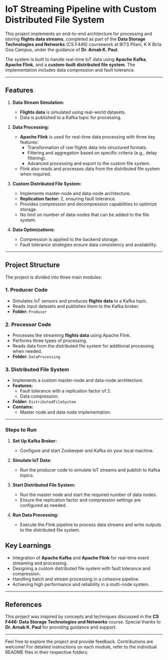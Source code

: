 # **IoT Streaming Pipeline with Custom Distributed File System**

This project implements an end-to-end architecture for processing and storing **flights data streams**, completed as part of the **Data Storage Technologies and Networks** (CS F446) coursework at BITS Pilani, K K Birla Goa Campus, under the guidance of **Dr. Arnab K. Paul**.

The system is built to handle real-time IoT data using **Apache Kafka**, **Apache Flink**, and a **custom-built distributed file system**. The implementation includes data compression and fault tolerance.

---

## **Features**

1. **Data Stream Simulation:**
   - **Flights data** is simulated using real-world datasets.
   - Data is published to a Kafka topic for processing.

2. **Data Processing:**
   - **Apache Flink** is used for real-time data processing with three key features:
     - Transformation of raw flights data into structured formats.
     - Filtering and aggregation based on specific criteria (e.g., delay filtering).
     - Advanced processing and export to the custom file system.
   - Flink also reads and processes data from the distributed file system when required.

3. **Custom Distributed File System:**
   - Implements master-node and data-node architecture.
   - **Replication factor:** 2, ensuring fault tolerance.
   - Provides compression and decompression capabilities to optimize storage.
   - No limit on number of data-nodes that can be added to the file system.
     
4. **Data Optimizations:**
   - Compression is applied to the backend storage.
   - Fault tolerance strategies ensure data consistency and availability.

---

## **Project Structure**

The project is divided into three main modules:

### **1. Producer Code**
   - Simulates IoT sensors and produces **flights data** to a Kafka topic.
   - Reads input datasets and publishes them to the Kafka broker.
   - **Folder:** `Producer`

### **2. Processor Code**
   - Processes the streaming **flights data** using Apache Flink.
   - Performs three types of processing.
   - Reads data from the distributed file system for additional processing when needed.
   - **Folder:** `DataProcessing`

### **3. Distributed File System**
   - Implements a custom master-node and data-node architecture.
   - **Features:**
     - Fault tolerance with a replication factor of 2.
     - Data compression.
   - **Folder:** `DistributedFileSystem`
   - **Contains:**
     - Master node and data node implementation.

---


### **Steps to Run**
1. **Set Up Kafka Broker:**
   - Configure and start Zookeeper and Kafka on your local machine.

2. **Simulate IoT Data:**
   - Run the producer code to simulate IoT streams and publish to Kafka topics.

3. **Start Distributed File System:**
   - Run the master node and start the required number of data nodes.
   - Ensure the replication factor and compression settings are configured as needed.

4. **Run Data Processing:**
   - Execute the Flink pipeline to process data streams and write outputs to the distributed file system.
    

## **Key Learnings**

- Integration of **Apache Kafka** and **Apache Flink** for real-time event streaming and processing.
- Designing a custom distributed file system with fault tolerance and compression.
- Handling batch and stream processing in a cohesive pipeline.
- Achieving high performance and reliability in a multi-node system.

---

## **References**
This project was inspired by concepts and techniques discussed in the **CS F446: Data Storage Technologies and Networks** course. Special thanks to **Dr. Arnab K. Paul** for providing guidance and support.

---

Feel free to explore the project and provide feedback. Contributions are welcome! For detailed instructions on each module, refer to the individual README files in their respective folders.
